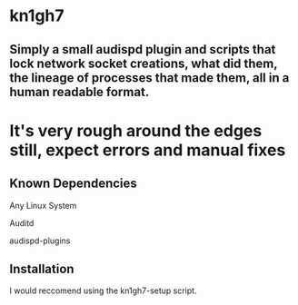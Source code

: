# kn1gh7
<h2>Simply a small audispd plugin and scripts that lock network socket creations, what did them, the lineage of processes that made them, all in a human readable format.</h2>
<h1>It's very rough around the edges still, expect errors and manual fixes</h1>

<h2>Known Dependencies</h2>
<p>Any Linux System</p>
<p>Auditd</p>
<p>audispd-plugins</p>

<h2>Installation</h2>
<p>I would reccomend using the kn1gh7-setup script.</p>
